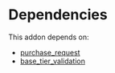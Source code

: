 # Dependencies

This addon depends on:

- [purchase_request](../../../../odoo-bringout-oca-purchase-workflow-purchase_request)
- [base_tier_validation](../../../../../oca-technical/odoo-bringout-oca-server-ux-base_tier_validation)
